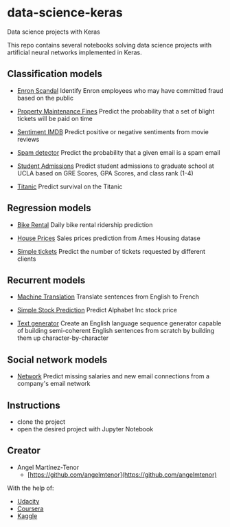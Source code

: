 # data-science-keras
Data science projects with Keras

This repo contains several notebooks solving data science projects with artificial neural networks 
implemented in Keras.

## Classification models

- [Enron Scandal](https://github.com/angelmtenor/data-science-keras/blob/master/enron_scandal.ipynb) Identify Enron employees who may have committed fraud based on the public

- [Property Maintenance Fines](https://github.com/angelmtenor/data-science-keras/blob/master/property_maintenance_fines.ipynb) Predict the probability that a set of blight tickets will be paid on time

- [Sentiment IMDB](https://github.com/angelmtenor/data-science-keras/blob/master/sentiment_IMDB.ipynb)  Predict positive or negative sentiments from movie reviews


- [Spam detector](https://github.com/angelmtenor/data-science-keras/blob/master/spam_detector.ipynb) Predict the probability that a given email is a spam email

- [Student Admissions](https://github.com/angelmtenor/data-science-keras/blob/master/student_admissions.ipynb)  Predict student admissions to graduate school at UCLA based on GRE Scores, GPA Scores, and class rank (1-4)

- [Titanic](https://github.com/angelmtenor/data-science-keras/blob/master/titanic.ipynb)  Predict survival on the Titanic

## Regression models

- [Bike Rental](https://github.com/angelmtenor/data-science-keras/blob/master/bike_sharing.ipynb) Daily bike rental ridership prediction 

- [House Prices](https://github.com/angelmtenor/data-science-keras/blob/master/house_prices.ipynb)   Sales prices prediction from Ames Housing datase   

- [Simple tickets](https://github.com/angelmtenor/data-science-keras/blob/master/simple_tickets.ipynb)  Predict the number of tickets requested by different clients


## Recurrent models

- [Machine Translation](https://github.com/angelmtenor/data-science-keras/blob/master/machine_translation.ipynb)  Translate sentences from English to French

- [Simple Stock Prediction](https://github.com/angelmtenor/data-science-keras/blob/master/simple_stock_prediction.ipynb) Predict Alphabet Inc stock price 

- [Text generator](https://github.com/angelmtenor/data-science-keras/blob/master/text_generator.ipynb) Create an English language sequence generator capable of building semi-coherent English sentences from scratch by building them up character-by-character

## Social network models

- [Network](https://github.com/angelmtenor/data-science-keras/blob/master/network.ipynb)  Predict missing salaries and new email connections from a company's email network


## Instructions

* clone the project
* open the desired project with Jupyter Notebook

## Creator

* Angel Martínez-Tenor
    - [https://github.com/angelmtenor](https://github.com/angelmtenor)

With the help of:

* [Udacity](https://www.udacity.com/)
* [Coursera](https://www.coursera.org/)
* [Kaggle](https://www.kaggle.com/)
